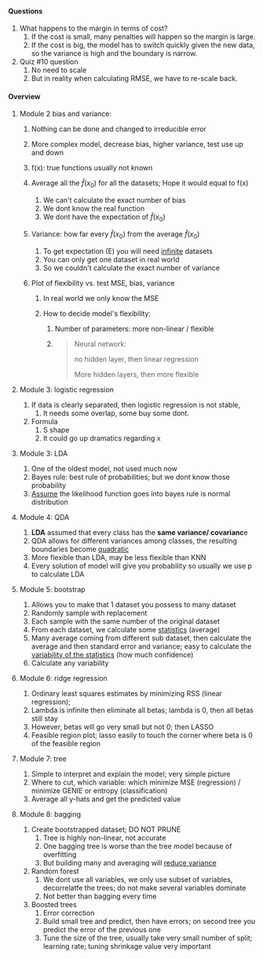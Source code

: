 #### Questions 

1. What happens to the margin in terms of cost?
   1. If the cost is small, many penalties will happen so the margin is large. 
   2. If the cost is big, the model has to switch quickly given the new data, so the variance is high and the boundary is narrow. 
2. Quiz #10 question
   1. No need to scale
   2. But in reality when calculating RMSE, we have to re-scale back.

#### Overview 

1. Module 2 bias and variance:

   1. Nothing can be done and changed to irreducible error

   2. More complex model, decrease bias, higher variance, test use up and down

   3. f(x): true functions usually not known

   4. Average all the $\hat{f}(x_0)$ for all the datasets; Hope it would equal to f(x)

      1. We can't calculate the exact number of bias
      2. We dont know the real function
      3. We dont have the expectation of $\hat{f}(x_0)$ 

   5. Variance: how far every $\hat{f}(x_0)$ from the average $\hat{f}(x_0)$ 

      1. To get expectation (E) you will need <u>infinite</u> datasets
      2. You can only get one dataset in real world
      3. So we couldn't calculate the exact number of variance

   6. Plot of flexibility vs. test MSE, bias, variance

      1. In real world we only know the MSE

      2. How to decide model's flexibility:

         1. Number of parameters: more non-linear / flexible

         2. > Neural network: 
            >
            > no hidden layer, then linear regression
            >
            > More hidden layers, then more flexible

2. Module 3: logistic regression

   1. If data is clearly separated, then logistic regression is not stable, 
      1. It needs some overlap, some buy some dont.
   2. Formula 
      1. S shape
      2. It could go up dramatics regarding x 

3. Module 3: LDA

   1. One of the oldest model, not used much now
   2. Bayes rule: best rule of probabilities; but we dont know those probability 
   3. <u>Assume</u> the likelihood function goes into bayes rule is normal distribution

4. Module 4: QDA

   1. **LDA** assumed that every class has the **same variance/ covarianc**e
   2. QDA allows for different variances among classes, the resulting boundaries become <u>quadratic</u> 
   3. More flexible than LDA, may be less flexible than KNN
   4. Every solution of model will give you probability so usually we use p to calculate LDA

5. Module 5: bootstrap

   1. Allows you to make that 1 dataset you possess to many dataset
   2. Randomly sample with replacement 
   3. Each sample with the same number of the original dataset
   4. From each dataset, we calculate some <u>statistics</u> (average)
   5. Many average coming from different sub dataset, then calculate the average and then standard error and variance; easy to calculate the <u>variability of the statistics</u> (how much confidence)
   6. Calculate any variability

6. Module 6: ridge regression

   1. Ordinary least squares estimates by minimizing RSS (linear regression);
   2. Lambda is infinite then eliminate all betas; lambda is 0, then all betas still stay
   3. However, betas will go very small but not 0; then LASSO
   4. Feasible region plot; lasso easily to touch the corner where beta is 0 of the feasible region

7. Module 7: tree

   1. Simple to interpret and explain the model; very simple picture
   2. Where to cut, which variable: which minimize MSE (regression) / minimize GENIE or entropy (classification)
   3. Average all y-hats and get the predicted value

8. Module 8: bagging

   1. Create bootstrapped dataset; DO NOT PRUNE 
      1. Tree is highly non-linear, not accurate
      2. One bagging tree is worse than the tree model because of overfitting
      3. But building many and averaging will <u>reduce variance</u> 
   2. Random forest
      1. We dont use all variables, we only use subset of variables, decorrelatfe the trees; do not make several variables dominate
      2. Not better than bagging every time
   3. Boosted trees
      1. Error correction
      2. Build small tree and predict, then have errors; on second tree you predict the error of the previous one
      3. Tune the size of the tree, usually take very small number of split; learning rate; tuning shrinkage value very important